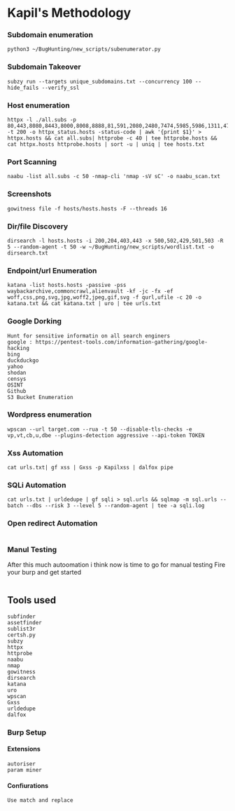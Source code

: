 # Kapil's Methodology

### Subdomain enumeration
```
python3 ~/BugHunting/new_scripts/subenumerator.py
```

### Subdomain Takeover
```
subzy run --targets unique_subdomains.txt --concurrency 100 --hide_fails --verify_ssl
```

### Host enumeration


```
httpx -l ./all.subs -p 80,443,8080,8443,8000,8008,8888,81,591,2080,2480,7474,5985,5986,1311,4711,5800,8081,9090,8181,8880,3000,3001,5000,5001,7000,7001,9091,9080,9443,10443,18080,28080,38080,48080 -t 200 -o httpx_status.hosts -status-code | awk '{print $1}' > httpx.hosts && cat all.subs| httprobe -c 40 | tee httprobe.hosts && cat httpx.hosts httprobe.hosts | sort -u | uniq | tee hosts.txt
```


### Port Scanning


```
naabu -list all.subs -c 50 -nmap-cli 'nmap -sV sC' -o naabu_scan.txt
```

### Screenshots 
```
gowitness file -f hosts/hosts.hosts -F --threads 16 
```

### Dir/file Discovery
```
dirsearch -l hosts.hosts -i 200,204,403,443 -x 500,502,429,501,503 -R 5 --random-agent -t 50 -w ~/BugHunting/new_scripts/wordlist.txt -o dirsearch.txt
```

### Endpoint/url Enumeration
```
katana -list hosts.hosts -passive -pss waybackarchive,commoncrawl,alienvault -kf -jc -fx -ef woff,css,png,svg,jpg,woff2,jpeg,gif,svg -f qurl,ufile -c 20 -o katana.txt && cat katana.txt | uro | tee urls.txt
```

### Google Dorking
```
Hunt for sensitive informatin on all search enginers
google : https://pentest-tools.com/information-gathering/google-hacking
bing
duckduckgo
yahoo
shodan
censys
OSINT
Github
S3 Bucket Enumeration
```

### Wordpress enumeration

```
wpscan --url target.com --rua -t 50 --disable-tls-checks -e vp,vt,cb,u,dbe --plugins-detection aggressive --api-token TOKEN
```

### Xss Automation
```
cat urls.txt| gf xss | Gxss -p Kapilxss | dalfox pipe
```
### SQLi Automation
```
cat urls.txt | urldedupe | gf sqli > sql.urls && sqlmap -m sql.urls --batch --dbs --risk 3 --level 5 --random-agent | tee -a sqli.log
```
### Open redirect Automation
```

```
### Manul Testing
After this much autoomation i think now is time to go for manual testing
Fire your burp and get started
```
```

## Tools used
```
subfinder
assetfinder
sublist3r
certsh.py
subzy
httpx
httprobe
naabu
nmap
gowitness
dirsearch
katana
uro
wpscan
Gxss
urldedupe
dalfox
```


### Burp Setup

#### Extensions
```
autoriser
param miner
```
#### Confiurations
```
Use match and replace
```
